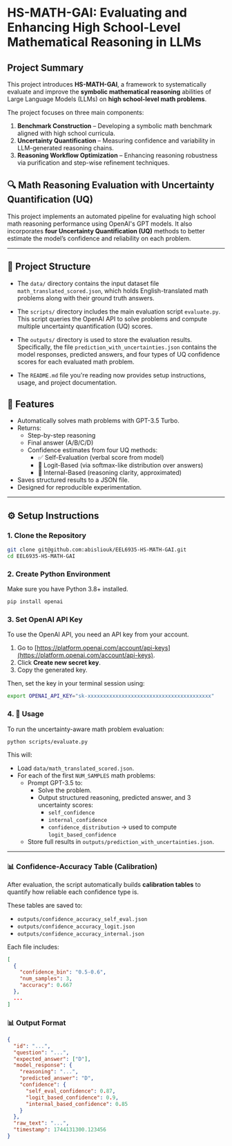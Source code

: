 # HS-MATH-GAI: Evaluating and Enhancing High School-Level Mathematical Reasoning in LLMs

## Project Summary

This project introduces **HS-MATH-GAI**, a framework to systematically evaluate and improve the **symbolic mathematical reasoning** abilities of Large Language Models (LLMs) on **high school-level math problems**.

The project focuses on three main components:
1. **Benchmark Construction** – Developing a symbolic math benchmark aligned with high school curricula.
2. **Uncertainty Quantification** – Measuring confidence and variability in LLM-generated reasoning chains.
3. **Reasoning Workflow Optimization** – Enhancing reasoning robustness via purification and step-wise refinement techniques.

## 🔍 Math Reasoning Evaluation with Uncertainty Quantification (UQ)

This project implements an automated pipeline for evaluating high school math reasoning performance using OpenAI's GPT models. It also incorporates **four Uncertainty Quantification (UQ)** methods to better estimate the model’s confidence and reliability on each problem.

---
## 📂 Project Structure

- The `data/` directory contains the input dataset file `math_translated_scored.json`, which holds English-translated math problems along with their ground truth answers.

- The `scripts/` directory includes the main evaluation script `evaluate.py`. This script queries the OpenAI API to solve problems and compute multiple uncertainty quantification (UQ) scores.

- The `outputs/` directory is used to store the evaluation results. Specifically, the file `prediction_with_uncertainties.json` contains the model responses, predicted answers, and four types of UQ confidence scores for each evaluated math problem.

- The `README.md` file you're reading now provides setup instructions, usage, and project documentation.

## 🚀 Features

- Automatically solves math problems with GPT-3.5 Turbo.
- Returns:
  - Step-by-step reasoning
  - Final answer (A/B/C/D)
  - Confidence estimates from four UQ methods:
    - ✅ Self-Evaluation (verbal score from model)
    - 🔢 Logit-Based (via softmax-like distribution over answers)
    - 🧠 Internal-Based (reasoning clarity, approximated)
- Saves structured results to a JSON file.
- Designed for reproducible experimentation.

---

## ⚙️ Setup Instructions

### 1. Clone the Repository

```bash
git clone git@github.com:abisliouk/EEL6935-HS-MATH-GAI.git
cd EEL6935-HS-MATH-GAI
```

### 2. Create Python Environment

Make sure you have Python 3.8+ installed.

```bash
pip install openai
```

### 3. Set OpenAI API Key

To use the OpenAI API, you need an API key from your account.

1. Go to [https://platform.openai.com/account/api-keys](https://platform.openai.com/account/api-keys).
2. Click **Create new secret key**.
3. Copy the generated key.

Then, set the key in your terminal session using:

```bash
export OPENAI_API_KEY="sk-xxxxxxxxxxxxxxxxxxxxxxxxxxxxxxxxxxxxxxxx"
```

### 4. 🧪 Usage

To run the uncertainty-aware math problem evaluation:

```bash
python scripts/evaluate.py
```

This will:

- Load `data/math_translated_scored.json`.
- For each of the first `NUM_SAMPLES` math problems:
  - Prompt GPT-3.5 to:
    - Solve the problem.
    - Output structured reasoning, predicted answer, and 3 uncertainty scores:
      - `self_confidence`
      - `internal_confidence`
      - `confidence_distribution` → used to compute `logit_based_confidence`
  - Store full results in `outputs/prediction_with_uncertainties.json`.

---

### 📊 Confidence-Accuracy Table (Calibration)

After evaluation, the script automatically builds **calibration tables** to quantify how reliable each confidence type is.

These tables are saved to:

- `outputs/confidence_accuracy_self_eval.json`
- `outputs/confidence_accuracy_logit.json`
- `outputs/confidence_accuracy_internal.json`

Each file includes:

```json
[
  {
    "confidence_bin": "0.5-0.6",
    "num_samples": 3,
    "accuracy": 0.667
  },
  ...
]
```


### 📊 Output Format
```json
{
  "id": "...",
  "question": "...",
  "expected_answer": ["D"],
  "model_response": {
    "reasoning": "...",
    "predicted_answer": "D",
    "confidence": {
      "self_eval_confidence": 0.87,
      "logit_based_confidence": 0.9,
      "internal_based_confidence": 0.85
    }
  },
  "raw_text": "...",
  "timestamp": 1744131300.123456
}
```